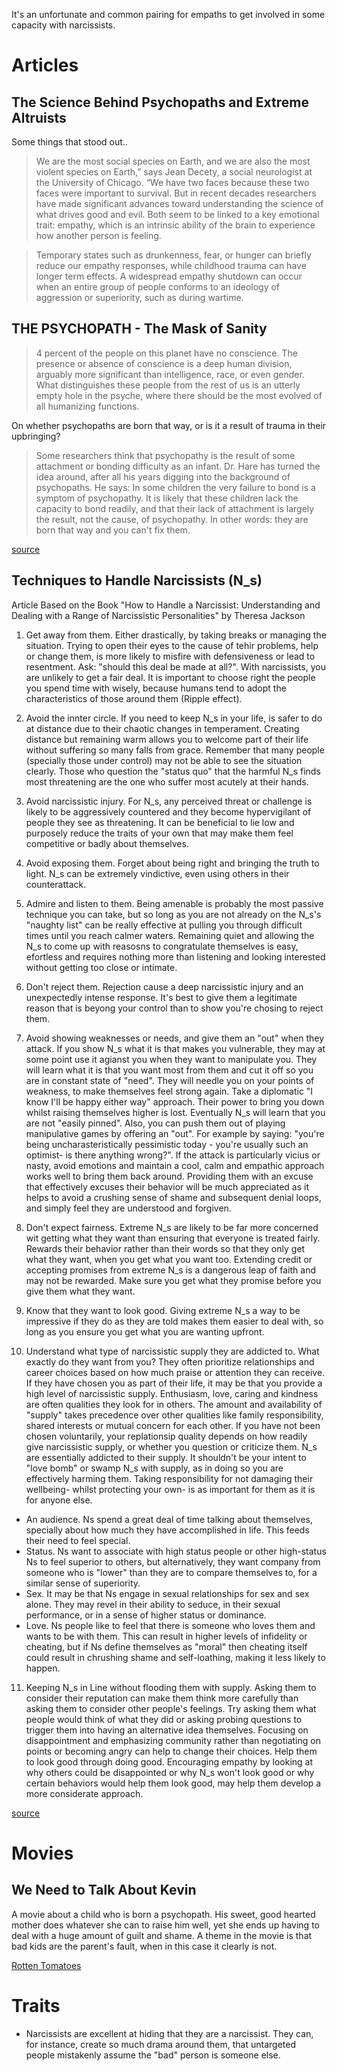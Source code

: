 <!-- TITLE: Narcissism -->
<!-- SUBTITLE: Information on narcissists and psychopaths -->

It's an unfortunate and common pairing for empaths to get involved in some capacity with narcissists.
# Articles
## The Science Behind Psychopaths and Extreme Altruists

Some things that stood out..

> We are the most social species on Earth, and we are also the most violent species on Earth,” says Jean Decety, a social neurologist at the University of Chicago. “We have two faces because these two faces were important to survival.
> But in recent decades researchers have made significant advances toward understanding the science of what drives good and evil. Both seem to be linked to a key emotional trait: empathy, which is an intrinsic ability of the brain to experience how another person is feeling.

> Temporary states such as drunkenness, fear, or hunger can briefly reduce our empathy responses, while childhood trauma can have longer term effects.
> A widespread empathy shutdown can occur when an entire group of people conforms to an ideology of aggression or superiority, such as during wartime.



## THE PSYCHOPATH - The Mask of Sanity

> 4 percent of the people on this planet have no conscience.  The presence or absence of conscience is a deep human division, arguably more significant than intelligence, race, or even gender.  What distinguishes these people from the rest of us is an utterly empty hole in the psyche, where there should be the most evolved of all humanizing functions.

On whether psychopaths are born that way, or is it a result of trauma in their upbringing?

> Some researchers think that psychopathy is the result of some attachment or bonding difficulty as an infant. Dr. Hare has turned the idea around, after all his years digging into the background of psychopaths. He says: In some children the very failure to bond is a symptom of psychopathy. It is likely that these children lack the capacity to bond readily, and that their lack of attachment is largely the result, not the cause, of psychopathy. In other words: they are born that way and you can't fix them.

[source](https://www.cassiopaea.com/cassiopaea/psychopath.htm)


## Techniques to Handle Narcissists (N_s)
Article Based on the Book "How to Handle a Narcissist: Understanding and Dealing with a Range of Narcissistic Personalities" by Theresa Jackson

1. Get away from them. 
Either drastically, by taking breaks or managing the situation. Trying to open their eyes to the cause of tehir problems, help or change them, is more likely to misfire with defensiveness or lead to resentment. Ask: "should this deal be made at all?". With narcissists, you are unlikely to get a fair deal. It is important to choose right the people you spend time with wisely, because humans tend to adopt the characteristics of those around them (Ripple effect).

2. Avoid the innter circle. 
If you need to keep N_s in your life, is safer to do at distance due to their chaotic changes in temperament. Creating distance but remaining warm allows you to welcome part of their life without suffering so many falls from grace. Remember that many people (specially those under control) may not be able to see the situation clearly. Those who question the "status quo" that the harmful N_s finds most threatening are the one who suffer most acutely at their hands. 

3. Avoid narcissistic injury. 
For N_s, any perceived threat or challenge is likely to be aggressively countered and they become hypervigilant of people they see as threatening. It can be beneficial to lie low and purposely reduce the traits of your own that may make them feel competitive or badly about themselves.

4. Avoid exposing them. 
Forget about being right and bringing the truth to light. N_s can be extremely vindictive, even using others in their counterattack. 

5. Admire and listen to them. 
Being amenable is probably the most passive technique you can take, but so long as you are not already on the N_s's "naughty list" can be really effective at pulling you through difficult times until you reach calmer waters. Remaining quiet and allowing the N_s to come up with reasosns to congratulate themselves is easy, efortless and requires nothing more than listening and looking interested without getting too close or intimate.

6. Don't reject them. 
Rejection cause a deep narcissistic injury and an unexpectedly intense response. It's best to give them a legitimate reason that is beyong your control than to show you're chosing to reject them. 

7. Avoid showing weaknesses or needs, and give them an "out" when they attack. 
If you show N_s what it is that makes you vulnerable, they may at some point use it agianst you when they want to manipulate you. They will learn what it is that you want most from them and cut it off so you are in constant state of "need". They will needle you on your points of weakness, to make themselves feel strong again. Take a diplomatic "I know I'll be happy either way" approach. Their power to bring you down whilst raising themselves higher is lost. Eventually N_s will learn that you are not "easily pinned". Also, you can push them out of playing manipulative games by offering an "out". For example by saying: "you're being uncharasteristically pessimistic today - you're usually such an optimist- is there anything wrong?". If the attack is particularly vicius or nasty, avoid emotions and maintain a cool, calm and empathic approach works well to bring them back around. Providing them with an excuse that effectively excuses their behavior will be much appreciated as it helps to avoid a crushing sense of shame and subsequent denial loops, and simply feel they are understood and forgiven.

8. Don't expect fairness.
Extreme N_s are likely to be far more concerned wit getting what they want than ensuring that everyone is treated fairly. Rewards their behavior rather than their words so that they only get what they want, when you get what you want too. Extending credit or accepting promises from extreme N_s is a dangerous leap of faith and may not be rewarded. Make sure you get what they promise before you give them what they want. 

9. Know that they want to look good. Giving extreme N_s a way to be impressive if they do as they are told makes them easier to deal with, so long as you ensure you get what you are wanting upfront.

10. Understand what type of narcissistic supply they are addicted to. 
What exactly do they want from you? They often prioritize relationships and career choices based on how much praise or attention they can receive. If they have chosen you as part of their life, it may be that you provide a high level of narcissistic supply. Enthusiasm, love, caring and kindness are often qualities they look for in others. The amount and availability of "supply" takes precedence over other qualities like family responsibility, shared interests or mutual concern for each other. If you have not been chosen voluntarily, your replationsip quality depends on how readily give narcissistic supply, or whether you question or criticize them. N_s are essentially addicted to their supply. It shouldn't be your intent to "love bomb" or swamp N_s with supply, as in doing so you are effectively harming them. Taking responsibility for not damaging their wellbeing- whilst protecting your own- is as important for them as it is for anyone else. 
* An audience. Ns spend a great deal of time talking about themselves, specially about how much they have accomplished in life. This feeds their need to feel special. 
* Status. Ns want to associate with high status people or other high-status Ns to feel superior to others, but alternatively, they want company from someone who is "lower" than they are to compare themselves to, for a similar sense of superiority. 
* Sex. It may be that Ns engage in sexual relationships for sex and sex alone. They may revel in their ability to seduce, in their sexual performance, or in a sense of higher status or dominance.
* Love. Ns people like to feel that there is someone who loves them and wants to be with them. This can result in higher levels of infidelity or cheating, but if Ns define themselves as "moral" then cheating itself could result in chrushing shame and self-loathing, making it less likely to happen.

11. Keeping N_s in Line without flooding them with supply. 
Asking them to consider their reputation can make them think more carefully than asking them to consider other people's feelings. Try asking them what people would think of what they did or asking probing questions to trigger them into having an alternative idea themselves. Focusing on disappointment and emphasizing community rather than negotiating on points or becoming angry can help to change their choices. Help them to look good through doing good. Encouraging empathy by looking at why others could be disappointed or why N_s won't look good or why certain behaviors would help them look good, may help them develop a more considerate approach. 

[source](https://www.amazon.com/How-Handle-Narcissist-Understanding-Personalities-ebook/dp/B072LG1P3F)

# Movies

## We Need to Talk About Kevin

A movie about a child who is born a psychopath. His sweet, good hearted mother does whatever she can to raise him well, yet she ends up having to deal with a huge amount of guilt and shame. A theme in the movie is that bad kids are the parent's fault, when in this case it clearly is not.

[Rotten Tomatoes](https://www.rottentomatoes.com/m/we_need_to_talk_about_kevin/)

# Traits

- Narcissists are excellent at hiding that they are a narcissist. They can, for instance, create so much drama around them, that untargeted people mistakenly assume the "bad" person is someone else.